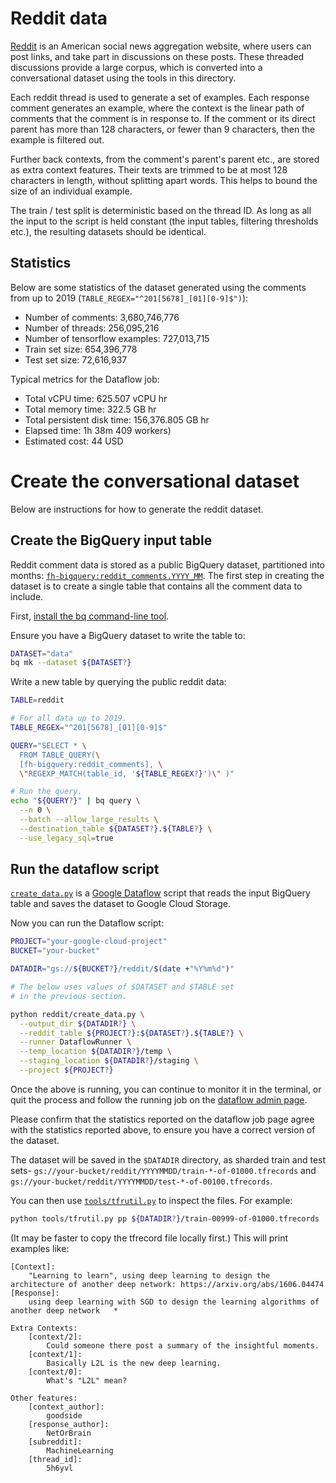 # Reddit data

[Reddit](https://www.reddit.com/) is an American social news aggregation website, where users can post links, and take part in discussions on these posts. These threaded discussions provide a large corpus, which is converted into a conversational dataset using the tools in this directory.

Each reddit thread is used to generate a set of examples. Each response comment generates an example, where the context is the linear path of comments that the comment is in response to. If the comment or its direct parent has more than 128 characters, or fewer than 9 characters, then the example is filtered out.

Further back contexts, from the comment's parent's parent etc., are stored as extra context features. Their texts are trimmed to be at most 128 characters in length, without splitting apart words. This helps to bound the size of an individual example.

The train / test split is deterministic based on the thread ID. As long as all the input to the script is held constant (the input tables, filtering thresholds etc.), the resulting datasets should be identical.


## Statistics

Below are some statistics of the dataset generated using the comments from
up to 2019 (`TABLE_REGEX="^201[5678]_[01][0-9]$")`):


* Number of comments: 3,680,746,776
* Number of threads: 256,095,216
* Number of tensorflow examples: 727,013,715
* Train set size: 654,396,778
* Test set size: 72,616,937

Typical metrics for the Dataflow job:

* Total vCPU time:  625.507 vCPU hr
* Total memory time: 322.5 GB hr
* Total persistent disk time: 156,376.805 GB hr
* Elapsed time: 1h 38m 409 workers)
* Estimated cost: 44 USD

# Create the conversational dataset

Below are instructions for how to generate the reddit dataset.

## Create the BigQuery input table

Reddit comment data is stored as a public BigQuery dataset, partitioned into months: [`fh-bigquery:reddit_comments.YYYY_MM`](https://console.cloud.google.com/bigquery?p=fh-bigquery&d=reddit_comments&page=dataset). The first step in creating the dataset is to create a single table that contains all the comment data to include.

First, [install the bq command-line tool](https://cloud.google.com/bigquery/docs/bq-command-line-tool).

Ensure you have a BigQuery dataset to write the table to:

```bash
DATASET="data"
bq mk --dataset ${DATASET?}
```

Write a new table by querying the public reddit data:

```bash
TABLE=reddit

# For all data up to 2019.
TABLE_REGEX="^201[5678]_[01][0-9]$"

QUERY="SELECT * \
  FROM TABLE_QUERY(\
  [fh-bigquery:reddit_comments], \
  \"REGEXP_MATCH(table_id, '${TABLE_REGEX?}')\" )"

# Run the query.
echo "${QUERY?}" | bq query \
  --n 0 \
  --batch --allow_large_results \
  --destination_table ${DATASET?}.${TABLE?} \
  --use_legacy_sql=true
```

## Run the dataflow script

[`create_data.py`](create_data.py) is a [Google Dataflow](https://cloud.google.com/dataflow/) script that reads the input BigQuery table and saves the dataset to Google Cloud Storage.


Now you can run the Dataflow script:

```bash
PROJECT="your-google-cloud-project"
BUCKET="your-bucket"

DATADIR="gs://${BUCKET?}/reddit/$(date +"%Y%m%d")"

# The below uses values of $DATASET and $TABLE set
# in the previous section.

python reddit/create_data.py \
  --output_dir ${DATADIR?} \
  --reddit_table ${PROJECT?}:${DATASET?}.${TABLE?} \
  --runner DataflowRunner \
  --temp_location ${DATADIR?}/temp \
  --staging_location ${DATADIR?}/staging \
  --project ${PROJECT?}
```

Once the above is running, you can continue to monitor it in the terminal, or quit the process and follow the running job on the
[dataflow admin page](https://console.cloud.google.com/dataflow).

Please confirm that the statistics reported on the dataflow job page agree with the statistics reported above, to ensure you have a correct version of the dataset.

The dataset will be saved in the `$DATADIR` directory, as sharded train and test sets- `gs://your-bucket/reddit/YYYYMMDD/train-*-of-01000.tfrecords` and
`gs://your-bucket/reddit/YYYYMMDD/test-*-of-00100.tfrecords`.

You can then use [`tools/tfrutil.py`](/tools/tfrutil.py) to inspect the files. For example:

```bash
python tools/tfrutil.py pp ${DATADIR?}/train-00999-of-01000.tfrecords
```

(It may be faster to copy the tfrecord file locally first.) This will print examples like:

```
[Context]:
	"Learning to learn", using deep learning to design the architecture of another deep network: https://arxiv.org/abs/1606.04474
[Response]:
	using deep learning with SGD to design the learning algorithms of another deep network   *

Extra Contexts:
	[context/2]:
		Could someone there post a summary of the insightful moments.
	[context/1]:
		Basically L2L is the new deep learning.
	[context/0]:
		What's "L2L" mean?

Other features:
	[context_author]:
		goodside
	[response_author]:
		NetOrBrain
	[subreddit]:
		MachineLearning
	[thread_id]:
		5h6yvl
```
